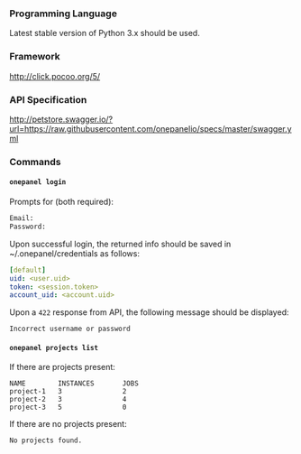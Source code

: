 ### Programming Language

Latest stable version of Python 3.x should be used.

### Framework
http://click.pocoo.org/5/

### API Specification

http://petstore.swagger.io/?url=https://raw.githubusercontent.com/onepanelio/specs/master/swagger.yml

### Commands

#### `onepanel login`

Prompts for (both required):

```bash
Email:
Password:
```

Upon successful login, the returned info should be saved in ~/.onepanel/credentials as follows:

```yml
[default]
uid: <user.uid>
token: <session.token>
account_uid: <account.uid> 	
```


Upon a `422` response from API, the following message should be displayed:

```
Incorrect username or password
```


#### `onepanel projects list`

If there are projects present:

```
NAME        INSTANCES       JOBS
project-1   3               2
project-2   3               4
project-3   5               0
```

If there are no projects present:

```
No projects found.
```
